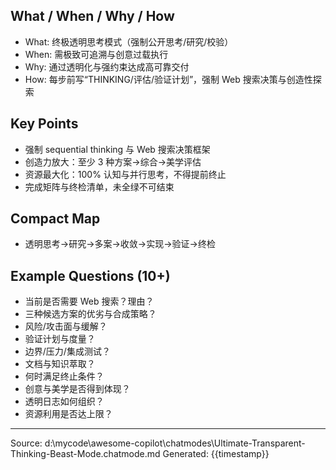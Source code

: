 ## What / When / Why / How

- What: 终极透明思考模式（强制公开思考/研究/校验）
- When: 需极致可追溯与创意过载执行
- Why: 通过透明化与强约束达成高可靠交付
- How: 每步前写“THINKING/评估/验证计划”，强制 Web 搜索决策与创造性探索

## Key Points

- 强制 sequential thinking 与 Web 搜索决策框架
- 创造力放大：至少 3 种方案→综合→美学评估
- 资源最大化：100% 认知与并行思考，不得提前终止
- 完成矩阵与终检清单，未全绿不可结束

## Compact Map

- 透明思考→研究→多案→收敛→实现→验证→终检

## Example Questions (10+)

- 当前是否需要 Web 搜索？理由？
- 三种候选方案的优劣与合成策略？
- 风险/攻击面与缓解？
- 验证计划与度量？
- 边界/压力/集成测试？
- 文档与知识萃取？
- 何时满足终止条件？
- 创意与美学是否得到体现？
- 透明日志如何组织？
- 资源利用是否达上限？

---
Source: d:\mycode\awesome-copilot\chatmodes\Ultimate-Transparent-Thinking-Beast-Mode.chatmode.md
Generated: {{timestamp}}

